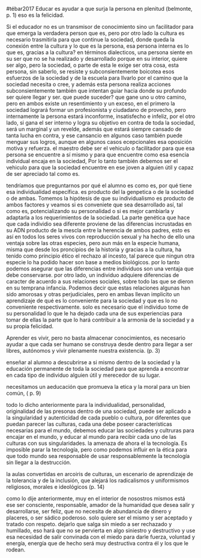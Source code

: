 #tébar2017 
Educar es ayudar a que surja la persona en plenitud (belmonte, p. 1) eso es la felicidad.

Si el educador no es un transmisor de conocimiento sino un facilitador para que emerga la verdadera person que es, pero por otro lado la cultura es necesario trasmitirla para que continue la sociedad, donde queda la conexión entre la cultura y lo que es la persona, esa persona interna es lo que es, gracias a la cultura? 
en términos dialecticos, una persona siente en su ser que no se ha realizado y desarrollado porque en su interior, quiere ser algo, pero la sociedad, o parte de esta le exige ser otra cosa, esta persona, sin saberlo, se resiste y subconsientemente boicotea esos esfuerzos de la sociedad y de la escuela para llvarlo por el camino que la sociedad necesita o cree, y además esta persona realiza acciones subconsientemente también que intentan guiar hacia donde su profundo ser quiere llegar y ser.
que puede suceder? que gane uno u otro camino, pero en ambos existe un resentimiento y un exceso, en el primero la sociedad logrará formar un profesionista y ciudadano de provecho, pero internamente la persona estará inconforme, insatisfecho e infeliz, por el otro lado, si gana el ser interno y logra su objetivo en contra de toda la sociedad, será un marginal y un revelde, además que estará siempre cansado de tanta lucha en contra, y ese cansancio en algunos caso también puede menguar sus logros, aunque en algunos casos ecepcionales esa oposición motiva y refuerza.
el maestro debe ser el vehiculo o facilitador para que esa persona se encuentre a sí mismo y para que encuentre como esa esencia individual encaja en la sociedad, Por lo tanto también debemos ser el vehiculo para que la sociedad encuentre en ese joven a alguien útil y capaz de ser apreciado tal como es.

tendríamos que preguntarnos por qué el alumno es como es, por qué tiene esa individualidad específica. es producto del la genpetica o de la sociedad o de ambas. Tomemos la hipótesis de que su individualismo es producto de ambos factores y veamos si es conveniete que sea desarrollado así, tal como es, potencializando su personalidad o si es mejor cambiarla y adaptarla a los requerimientos de la sociedad. La parte genética que hace que cada individio sea diferente proviene de las diferencias incrustadas en su ADN producto de la mescla entre la herencia de ambos padres, esto es así en todos los seres vivos con reproducción sexual y ha hecho de ello una ventaja sobre las otras especies, pero aun más en la especie humana, misma que desde los proncipios de la historia y gracias a la cultura, ha tenido como principio ético el rechazo al incesto, tal parece que ningun otra especie lo ha podido hacer son base a medios biológicos. por lo tanto podemos asegurar que las diferencias entre individuos son una ventaja que debe conservarse. por otro lado, un individuo adquiere diferencias de caracter de acuerdo a sus relaciones sociales, sobre todo las que se dieron en su temprana infancia. Podemos decir que estas relaciones algunas han sido amorosas y otras perjudiciales, pero en ambas llevan implicito un aprendizaje de qué es lo conveniente para la sociedad y que es lo no conveniente respectivamente. solo es necesario que el individuo tome de su personalidad lo que le ha dejado cada una de sus experiencias para tomar de ellas la parte que lo hará contribuir a la armonía de la sociedad y a su propia felicidad.

Aprender es vivir, pero no basta almacenar conocimientos, es necesario ayudar a que cada ser humano se construya desde dentro para llegar a ser libres, autónomos y vivir plenamente nuestra existencia. (p. 3)

enseñar al alumno a descubrirse a si mismo dentro de la sociedad y la educación permanente de toda la sociedad para que aprenda a encontrar en cada tipo de individuo alguien útil y merecedor de su lugar.

necesitamos un aeducación que promueva la etica y la moral para un bien común, ( p. 9)

todo lo dicho anteriormente para la individualidad, personalidad, originalidad de las presonas dentro de una sociedad, puede ser aplicado a la singularidad y autenticidad de cada pueblo o cultura, por diferentes que puedan parecer las culturas, cada una debe poseer características necesarias para el mundo, debemos educar las sociedades y cultruras para encajar en el mundo, y educar al mundo para recibir cada uno de las culturas con sus singularidades.
la amenaza de ahora el la tecnología. Es imposible parar la tecnología, pero como podemos influir en la ética para que todo mundo sea responsable de usar responsablemente la tecnología sin llegar a la destrucción.

la aulas convertidas en arcoiris de culturas, un escenario de aprendizaje de la tolerancia y de la inclusión, que alejará los radicalismos y uniformismos religiosos, morales e ideológicos (p. 14)

como lo dije anteriormente, muy en el interior de nosostros mismos está ese ser consciente, responsable, amador de la humanidad que desea salir y desarrollarse, ser feliz, que no necesita de abundancia de dinero y placeres, o ser sádico poderoso. solo quiere ser el mismo y ser aceptado y tratado con respeto. dejarlo que salga sin miedo a ser rechazado y humillado, eso hará que no se pervierta en algo siniestro y destructivo y use esa necesidad de salir convinada con el miedo para darle fuerza, voluntad y energía, energía que de hecho será muy destructiva contra él y los que le rodean.